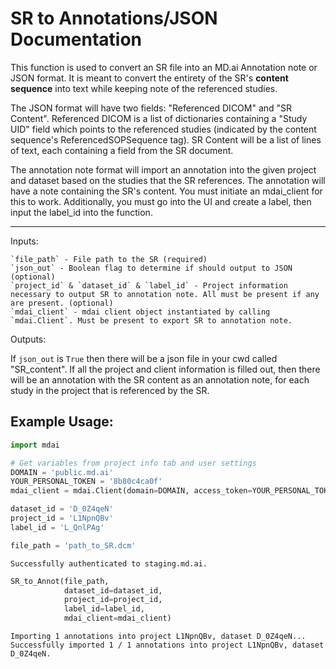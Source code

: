 # SR to Annotations/JSON Documentation

This function is used to convert an SR file into an MD.ai Annotation note or JSON format. It is meant to convert the entirety of the SR's **content sequence** into text while keeping note of the referenced studies.

The JSON format will have two fields: "Referenced DICOM" and "SR Content". Referenced DICOM is a list of dictionaries containing a "Study UID" field which points to the referenced studies (indicated by the content sequence's ReferencedSOPSequence tag). SR Content will be a list of lines of text, each containing a field from the SR document.

The annotation note format will import an annotation into the given project and dataset based on the studies that the SR references. The annotation will have a note containing the SR's content. You must initiate an mdai_client for this to work. Additionally, you must go into the UI and create a label, then input the label_id into the function.
______

  Inputs:

    `file_path` - File path to the SR (required)
    `json_out` - Boolean flag to determine if should output to JSON (optional)
    `project_id` & `dataset_id` & `label_id` - Project information necessary to output SR to annotation note. All must be present if any are present. (optional)
    `mdai_client` - mdai client object instantiated by calling `mdai.Client`. Must be present to export SR to annotation note.
Outputs:


  If `json_out` is `True` then there will be a json file in your cwd called "SR_content". If all the project and client information is filled out, then there will be an annotation with the SR content as an annotation note, for each study in the project that is referenced by the SR.


## Example Usage:


```python
import mdai

# Get variables from project info tab and user settings
DOMAIN = 'public.md.ai'
YOUR_PERSONAL_TOKEN = '8b80c4ca0f'
mdai_client = mdai.Client(domain=DOMAIN, access_token=YOUR_PERSONAL_TOKEN)

dataset_id = 'D_0Z4qeN'
project_id = 'L1NpnQBv'
label_id = 'L_QnlPAg'

file_path = 'path_to_SR.dcm'
```

    Successfully authenticated to staging.md.ai.



```python
SR_to_Annot(file_path,
            dataset_id=dataset_id,
            project_id=project_id,
            label_id=label_id,
            mdai_client=mdai_client)
```

    Importing 1 annotations into project L1NpnQBv, dataset D_0Z4qeN...                                  
    Successfully imported 1 / 1 annotations into project L1NpnQBv, dataset D_0Z4qeN.
